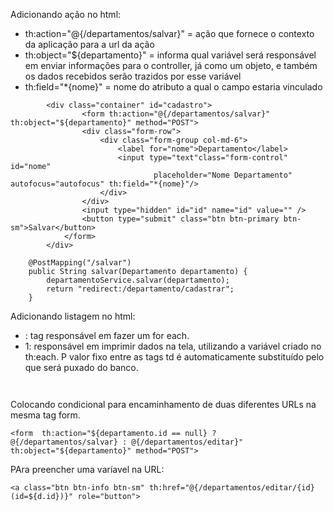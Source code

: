 Adicionando ação no html:
- th:action="@{/departamentos/salvar}" = ação que fornece o contexto da aplicação para a url da ação
- th:object="${departamento}" = informa qual variável será responsável em enviar informações para o controller, já como um objeto, e também os dados recebidos serão trazidos por esse variável
- th:field="*{nome}" = nome do atributo a qual o campo estaria vinculado
```
		<div class="container" id="cadastro">
				<form th:action="@{/departamentos/salvar}" th:object="${departamento}" method="POST">
				<div class="form-row">
					<div class="form-group col-md-6">
						<label for="nome">Departamento</label>
						<input type="text"class="form-control" id="nome"
								placeholder="Nome Departamento" autofocus="autofocus" th:field="*{nome}"/>
					</div>
				</div>
				<input type="hidden" id="id" name="id" value="" />
				<button type="submit" class="btn btn-primary btn-sm">Salvar</button>
			</form>
		</div>
```

```
	@PostMapping("/salvar")
	public String salvar(Departamento departamento) {
		departamentoService.salvar(departamento);
		return "redirect:/departamento/cadastrar";
	}
```

Adicionando listagem no html:
- <tr th:each="d : ${departamentos}"> : tag responsável em fazer um for each.
- <td th:text="${d.id}">1</td>: responsável em imprimir dados na tela, utilizando a variável criado no th:each. P valor fixo entre as tags td é automaticamente substituído pelo que será puxado do banco.
```

```

```

```

Colocando condicional para encaminhamento de duas diferentes URLs na mesma tag form.
```
<form  th:action="${departamento.id == null} ? @{/departamentos/salvar} : @{/departamentos/editar}" th:object="${departamento}" method="POST">
```

PAra preencher uma varíavel na URL:
```
<a class="btn btn-info btn-sm" th:href="@{/departamentos/editar/{id} (id=${d.id})}" role="button">
```